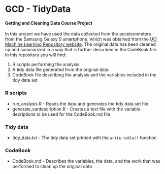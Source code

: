 [1]: http://archive.ics.uci.edu/ml/datasets/Human+Activity+Recognition+Using+Smartphones

# GCD - TidyData

#### Getting and Cleaning Data Course Project  
In this project we have used the data collected from the accelerometers from the Samsung Galaxy S smartphone, which was obtained from the [UCI Machine Learning Repository website][1]. The original data has been cleaned up and summarized in a way that is further described in the CodeBook file. In this repository you will find:

1. R scripts performing the analysis
2. A tidy data file generated from the original data
3. CodeBook file describing the analysis and the variables included in the tidy data set


### R scripts
* run_analysis.R - Reads the data and generates the tidy data set file
* generate_vardescription.R - Creates a text file with the variable decriptions to be used for the CodeBook.md file

### Tidy data
* tidy_data.txt - The tidy data set printed with the `write.table()` function

### CodeBook
* CodeBook.md - Describes the variables, the data, and the work that was performed to clean up the original data

